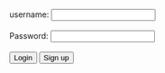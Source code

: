 
  <label for="fname">username:</label>
  <input type="text" id="fname" name="fname"><br><br>
  <label for="lname">Password:</label>
  <input type="text" id="lname" name="lname"><br><br>
  <a href="https://ikenv2.github.io/Fruit-gang/"><button>Login</button></a>   <a href="https://ikenv2.github.io/Fruit-gang/"><button>Sign up</button></a>

